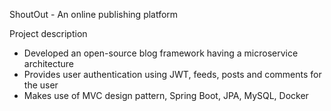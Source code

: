 ShoutOut - An online publishing platform

Project description
* Developed an open-source blog framework having a microservice architecture
* Provides user authentication using JWT, feeds, posts and comments for the user
* Makes use of MVC design pattern, Spring Boot, JPA, MySQL, Docker
